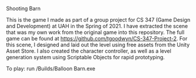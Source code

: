 Shooting Barn

This is the game I made as part of a group project for CS 347 (Game Design and Development) at UAH in the Spring of 2021.  I have extracted the scene that was my own work from the original game into this repository. The full game can be found at https://github.com/tgoodwyn/CS-347-Project-2.
For this scene, I designed and laid out the level using free assets from the Unity Asset Store.  I also created the character controller, as well as  a level generation system using Scriptable Objects for rapid prototyping.

To play: run /Builds/Balloon Barn.exe
